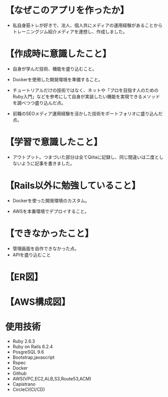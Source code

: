 # 【なぜこのアプリを作ったか】 
* 私自身筋トレが好きで、法人、個人共にメディアの運用経験があることからトレーニングジム紹介メディアを連想し、作成しました。  

# 【作成時に意識したこと】 
* 自身が学んだ技術、機能を盛り込むこと。

* Dockerを使用した開発環境を準備すること。 

* チュートリアルだけの技術ではなく、ネットや「プロを目指す人のためのRuby入門」などを参考にして自身が実装したい機能を実現できるメソッドを調べつつ盛り込んだ点。

* 前職のSEOメディア運用経験を活かした技術をポートフォリオに盛り込んだ点。

# 【学習で意識したこと】 
* アウトプット。つまづいた部分は全てQiitaに記録し、同じ間違いは二度としないように記事を書きました。

# 【Rails以外に勉強していること】 
* Dockerを使った開発環境のカスタム。 

* AWSを本番環境でデプロイすること。

# 【できなかったこと】
* 管理画面を自作できなかった点。
* APIを盛り込むこと

# 【ER図】

# 【AWS構成図】

# 使用技術
* Ruby 2.6.3
* Ruby on Rails 6.2.4
* PosgreSQL 9.6
* Bootstrap,javascript
* Rspec
* Docker
* Github
* AWS(VPC,EC2,ALB,S3,Route53,ACM)
* Capistrano
* CircleCI(CI/CD)


